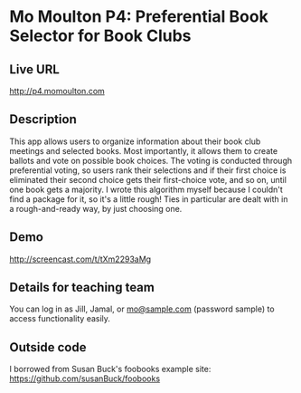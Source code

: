 # Mo Moulton P4: Preferential Book Selector for Book Clubs

## Live URL
<http://p4.momoulton.com>

## Description
This app allows users to organize information about their book club meetings and selected books. Most importantly, it allows them to create ballots and vote on possible book choices. The voting is conducted through preferential voting, so users rank their selections and if their first choice is eliminated their second choice gets their first-choice vote, and so on, until one book gets a majority. I wrote this algorithm myself because I couldn't find a package for it, so it's a little rough! Ties in particular are dealt with in a rough-and-ready way, by just choosing one.

## Demo
http://screencast.com/t/tXm2293aMg

## Details for teaching team
You can log in as Jill, Jamal, or mo@sample.com (password sample) to access functionality easily.

## Outside code
I borrowed from Susan Buck's foobooks example site: https://github.com/susanBuck/foobooks
